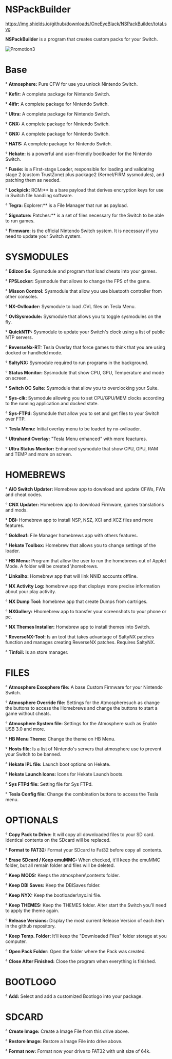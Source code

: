 # NSPackBuilder

https://img.shields.io/github/downloads/OneEyeBlack/NSPackBuilder/total.svg

**NSPackBuilder** is a program that creates custom packs for your Switch.

![Promotion3](https://github.com/OneEyeBlack/NSPackBuilder/assets/153041521/79646355-21b7-4a83-9502-b17b30e11d2c)

# Base
° **Atmosphere:** Pure CFW for use you unlock Nintendo Switch.

° **Kefir:** A complete package for Nintendo Switch.

° **4ifir:** A complete package for Nintendo Switch.

° **Ultra:** A complete package for Nintendo Switch.

° **CNX:** A complete package for Nintendo Switch.

° **GNX:** A complete package for Nintendo Switch.

° **HATS:** A complete package for Nintendo Switch.

° **Hekate:** is a powerful and user-friendly bootloader for the Nintendo Switch.

° **Fusée:** is a First-stage Loader, responsible for loading and validating stage 2 (custom TrustZone) plus package2 (Kernel/FIRM sysmodules), and patching them as needed.

° **Lockpick:** RCM:** is a bare payload that derives encryption keys for use in Switch file handling software.

° **Tegra:** Explorer:** is a File Manager that run as payload.

° **Signature:** Patches:** is a set of files necessary for the Switch to be able to run games.

° **Firmware:** is the official Nintendo Switch system. It is necessary if you need to update your Switch system.

# SYSMODULES
° **Edizon Se:** Sysmodule and program that load cheats into your games.

° **FPSLocker:** Sysmodule that allows to change the FPS of the game.

° **Misson Control:** Sysmodule that allow you use bluetooth controller from other consoles.

° **NX-Ovlloader:** Sysmodule to load .OVL files on Tesla Menu.

° **OvlSysmodule:** Sysmodule that allows you to toggle sysmodules on the fly.

° **QuickNTP:** Sysmodule to update your Switch's clock using a list of public NTP servers.

° **ReverseNx-RT:** Tesla Overlay that force games to think that you are using docked or handheld mode.

° **SaltyNX:** Sysmodule required to run programs in the background.

° **Status Monitor:** Sysmodule that show CPU, GPU, Temperature and mode on screen.

° **Switch OC Suite:** Sysmodule that allow you to overclocking your Suite.

° **Sys-clk:** Sysmodule allowing you to set CPU/GPU/MEM clocks according to the running application and docked state.

° **Sys-FTPd:** Sysmodule that allow you to set and get files to your Switch over FTP.

° **Tesla Menu:** Initial overlay menu to be loaded by nx-ovlloader.

° **Ultrahand Overlay:** "Tesla Menu enhanced" with more feactures.

° **Ultra Status Monitor:** Enhanced sysmodule that show CPU, GPU, RAM and TEMP and more on screen.

# HOMEBREWS
° **AIO Switch Updater:** Homebrew app to download and update CFWs, FWs and cheat codes.

° **CNX Updater:** Homebrew app to download Firmware, games translations and mods.

° **DBI:** Homebrew app to install NSP, NSZ, XCI and XCZ files and more features.

° **Goldleaf:** File Manager homebrews app with others features.

° **Hekate Toolbox:** Homebrew that allows you to change settings of the loader.

° **HB Menu:** Program that allow the user to run the homebrews out of Applet Mode. A folder will be created \homebrews.

° **Linkalho:** Homebrew app that will link NNID accounts offline.

° **NX Activity Log:** homebrew app that displays more precise information about your play activity.

° **NX Dump Tool:** homebrew app that create Dumps from cartriges.

° **NXGallery:** Hhomebrew app to transfer your screenshots to your phone or pc.

° **NX Themes Installer:** Homebrew app to install themes into Switch.

° **ReverseNX-Tool:** Is an tool that takes advantage of SaltyNX patches function and manages creating ReverseNX patches. Requires SaltyNX.

° **Tinfoil:** Is an store manager.

# FILES
° **Atmosphere Exosphere file:** A base Custom Firmware for your Nintendo Switch.

° **Atmosphere Override file:** Settings for the Atmospheresuch as change the buttons to access the Homebrews and change the buttons to start a game without cheats.

° **Atmosphere System file:** Settings for the Atmosphere such as Enable USB 3.0 and more.

° **HB Menu Theme:** Change the theme on HB Menu.

° **Hosts file:** Is a list of Nintendo's servers that atmosphere use to prevent your Switch to be banned.

° **Hekate IPL file:** Launch boot options on Hekate.

° **Hekate Launch Icons:** Icons for Hekate Launch boots.

° **Sys FTPd file:** Setting file for Sys FTPd.

° **Tesla Config file:** Change the combination buttons to access the Tesla menu.

# OPTIONALS
° **Copy Pack to Drive:** It will copy all downloaded files to your SD card. Identical contents on the SDcard will be replaced.

° **Format to FAT32:** Format your SDcard to Fat32 before copy all contents.

° **Erase SDcard / Keep emuMMC:** When checked, it'll keep the emuMMC folder, but all remain folder and files will be deleted.

° **Keep MODS:** Keeps the atmosphere\contents folder.

° **Keep DBI Saves:** Keep the DBISaves folder.

° **Keep NYX:** Keep the bootloader\nyx.ini file.

° **Keep THEMES:** Keep the THEMES folder. Alter start the Switch you'll need to apply the theme again.

° **Release Versions:** Display the most current Release Version of each item in the github repository.

° **Keep Temp. Folder:** It'll keep the "Downloaded Files" folder storage at you computer.

° **Open Pack Folder:** Open the folder where the Pack was created.

° **Close After Finished:** Close the program when everything is finished.

# BOOTLOGO
° **Add:** Select and add a customized Bootlogo into your package.

# SDCARD
° **Create Image:** Create a Image File from this drive above.

° **Restore Image:** Restore a Image File into drive above.

° **Format now:** Format now your drive to FAT32 with unit size of 64k.

